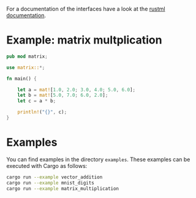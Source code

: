 For a documentation of the interfaces have a look at the 
[rustml documentation](http://daniel-e.github.io/rustml/mat).

# Example: matrix multplication

```rust
pub mod matrix;

use matrix::*;

fn main() {

    let a = mat![1.0, 2.0; 3.0, 4.0; 5.0, 6.0];
    let b = mat![5.0, 7.0; 6.0, 2.0];
    let c = a * b;

    println!("{}", c);
}
```

# Examples

You can find examples in the directory `examples`. These examples can be executed with
Cargo as follows:

```bash
cargo run --example vector_addition
cargo run --example mnist_digits
cargo run --example matrix_multiplication
``` 
